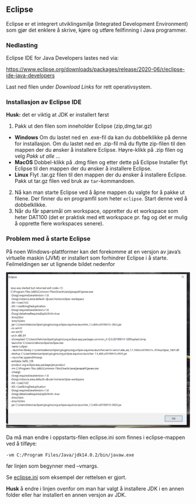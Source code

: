 
## Eclipse

Eclipse er et integrert utviklingsmiljø (Integrated Development Environment) som gjør det enklere å skrive, kjøre og utføre feilfinning i Java programmer.

### Nedlasting

Eclipse IDE for Java Developers lastes ned via:

https://www.eclipse.org/downloads/packages/release/2020-06/r/eclipse-ide-java-developers

Last ned filen under *Download Links* for rett operativsystem.

### Installasjon av Eclipse IDE

**Husk:** det er viktig at JDK er installert først

1.	Pakk ut den filen som inneholder Eclipse (zip,dmg,tar.gz)
   - **Windows** Om du lastet ned en .exe-fil da kan du dobbelklikke på denne for installasjon. Om du lastet ned en .zip-fil må du flytte zip-filen til den mappen der du ønsker å installere Eclipse. Høyre-klikk på .zip filen og velg *Pakk ut alle …*
   - **MacOS** Dobbel-klikk på .dmg filen og etter dette på Eclipse Installer flyt Eclipse til den mappen der du ønsker å installere Eclipse.
   - **Linux** Flyt .tar.gz filen til den mappen der du ønsker å installere Eclipse. Pakk ut tar.gz filen ved bruk av `tar`-kommandoen.
2.	Nå kan man starte Eclipse ved å åpne mappen du valgte for å pakke ut filene. Der finner du en programfil som heter `eclipse`. Start denne ved å dobbelklikke.
3.	Når du får spørsmål om workspace, oppretter du et workspace som heter DAT100 (det er praktisk med ett workspace pr. fag og det er mulig å opprette flere workspaces senere).

### Problem med å starte Eclipse

På noen Windows-plattformer kan det forekomme at en versjon av java’s virtuelle maskin (JVM) er installert som forhindrer Eclipse i å starte. Feilmeldingen ser ut lignende bildet nedenfor

![](assets/markdown-img-paste-20200403205632439.png)

Da må man endre i oppstarts-filen eclipse.ini som finnes i eclipse-mappen ved å tilføye:

```
-vm C:/Program Files/Java/jdk14.0.2/bin/javaw.exe
```

før linjen som begynner med –vmargs.

Se [eclipse.ini](https://github.com/dat100hib/dat100public/blob/master/eclipse/eclipse.ini) som eksempel der rettelsen er gjort.

**Husk** å endre i linjen ovenfor om man har valgt å installere JDK i en annen folder eller har installert en annen versjon av JDK.
